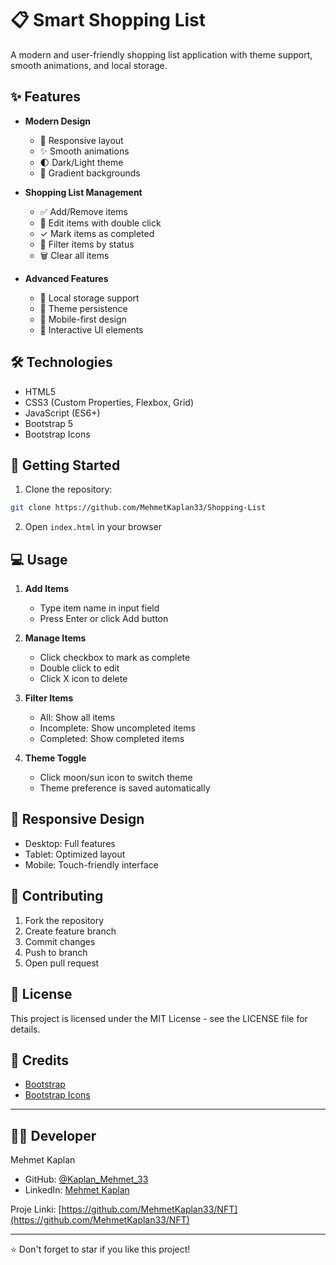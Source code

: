 # 📋 Smart Shopping List

A modern and user-friendly shopping list application with theme support, smooth animations, and local storage.

## ✨ Features

- **Modern Design**

  - 🎨 Responsive layout
  - ✨ Smooth animations
  - 🌓 Dark/Light theme
  - 💫 Gradient backgrounds

- **Shopping List Management**

  - ✅ Add/Remove items
  - 📝 Edit items with double click
  - ✓ Mark items as completed
  - 🔄 Filter items by status
  - 🗑️ Clear all items

- **Advanced Features**
  - 💾 Local storage support
  - 🌙 Theme persistence
  - 📱 Mobile-first design
  - 🎯 Interactive UI elements

## 🛠️ Technologies

- HTML5
- CSS3 (Custom Properties, Flexbox, Grid)
- JavaScript (ES6+)
- Bootstrap 5
- Bootstrap Icons

## 🚀 Getting Started

1. Clone the repository:

```bash
git clone https://github.com/MehmetKaplan33/Shopping-List
```

2. Open `index.html` in your browser

## 💻 Usage

1. **Add Items**

   - Type item name in input field
   - Press Enter or click Add button

2. **Manage Items**

   - Click checkbox to mark as complete
   - Double click to edit
   - Click X icon to delete

3. **Filter Items**

   - All: Show all items
   - Incomplete: Show uncompleted items
   - Completed: Show completed items

4. **Theme Toggle**
   - Click moon/sun icon to switch theme
   - Theme preference is saved automatically

## 📱 Responsive Design

- Desktop: Full features
- Tablet: Optimized layout
- Mobile: Touch-friendly interface

## 🤝 Contributing

1. Fork the repository
2. Create feature branch
3. Commit changes
4. Push to branch
5. Open pull request

## 📝 License

This project is licensed under the MIT License - see the LICENSE file for details.

## 🙏 Credits

- [Bootstrap](https://getbootstrap.com)
- [Bootstrap Icons](https://icons.getbootstrap.com)

---

## 👨‍💻 Developer

Mehmet Kaplan

- GitHub: [@Kaplan_Mehmet_33]([https://github.com/mehmetkaplan](https://github.com/MehmetKaplan33))
- LinkedIn: [Mehmet Kaplan](https://www.linkedin.com/in/mehmet-kaplan-601013294/)

Proje Linki: [https://github.com/MehmetKaplan33/NFT](https://github.com/MehmetKaplan33/NFT)

---

⭐️ Don't forget to star if you like this project!
